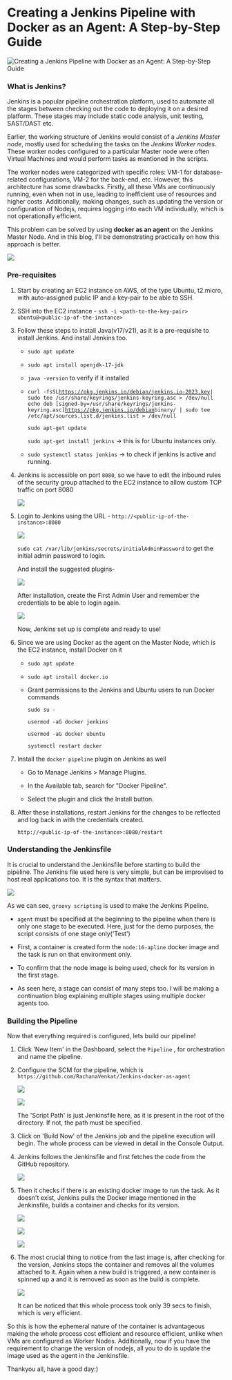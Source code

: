 # Creating a Jenkins Pipeline with Docker as an Agent: A Step-by-Step Guide



![Creating a Jenkins Pipeline with Docker as an Agent: A Step-by-Step Guide](https://cdn.hashnode.com/res/hashnode/image/upload/v1719483039578/6c2facd6-3749-4e82-a610-82cc510af2a7.png?w=1600&h=840&fit=crop&crop=entropy&auto=compress,format&format=webp)


### What is Jenkins?

Jenkins is a popular pipeline orchestration platform, used to automate all the stages between checking out the code to deploying it on a desired platform. These stages may include static code analysis, unit testing, SAST/DAST etc.

Earlier, the working structure of Jenkins would consist of a _Jenkins Master node_, mostly used for scheduling the tasks on the _Jenkins Worker nodes_. These worker nodes configured to a particular Master node were often Virtual Machines and would perform tasks as mentioned in the scripts.

The worker nodes were categorized with specific roles: VM-1 for database-related configurations, VM-2 for the back-end, etc. However, this architecture has some drawbacks. Firstly, all these VMs are continuously running, even when not in use, leading to inefficient use of resources and higher costs. Additionally, making changes, such as updating the version or configuration of Nodejs, requires logging into each VM individually, which is not operationally efficient.

This problem can be solved by using **docker as an agent** on the Jenkins Master Node. And in this blog, I'll be demonstrating practically on how this approach is better.

![](https://cdn.hashnode.com/res/hashnode/image/upload/v1719483024817/cd47437e-b8e8-417b-89d8-12d36f9fb7dd.png?auto=compress,format&format=webp)

### Pre-requisites

1. Start by creating an EC2 instance on AWS, of the type Ubuntu, t2.micro, with auto-assigned public IP and a key-pair to be able to SSH.
    
2. SSH into the EC2 instance - `ssh -i <path-to-the-key-pair> ubuntu@<public-ip-of-the-instance>`
    
3. Follow these steps to install Java(v17/v21), as it is a pre-requisite to install Jenkins. And install Jenkins too.
    
    - `sudo apt update`
        
    - `sudo apt install openjdk-17-jdk`
        
    - `java -version` to verify if it installed
        
    - `curl -fsSL`[`https://pkg.jenkins.io/debian/jenkins.io-2023.key`](https://pkg.jenkins.io/debian/jenkins.io-2023.key)`| sudo tee /usr/share/keyrings/jenkins-keyring.asc > /dev/null echo deb [signed-by=/usr/share/keyrings/jenkins-keyring.asc]`[`https://pkg.jenkins.io/debian`](https://pkg.jenkins.io/debian)`binary/ | sudo tee /etc/apt/sources.list.d/jenkins.list > /dev/null`
        
        `sudo apt-get update`
        
        `sudo apt-get install jenkins` -> this is for Ubuntu instances only.
        
    - `sudo systemctl status jenkins` -> to check if jenkins is active and running.
        
4. Jenkins is accessible on port `8080`, so we have to edit the inbound rules of the security group attached to the EC2 instance to allow custom TCP traffic on port 8080
    
    ![](https://cdn.hashnode.com/res/hashnode/image/upload/v1719479685273/3b262f6d-c179-4cc2-b7bc-e9e91e372044.png?auto=compress,format&format=webp)
    
5. Login to Jenkins using the URL - `http://<public-ip-of-the-instance>:8080`
    
    ![](https://cdn.hashnode.com/res/hashnode/image/upload/v1719479926079/f73d5491-68e4-4906-817e-dbea1b2cb320.png?auto=compress,format&format=webp)
    
    `sudo cat /var/lib/jenkins/secrets/initialAdminPassword` to get the initial admin password to login.
    
    And install the suggested plugins-
    
    ![](https://cdn.hashnode.com/res/hashnode/image/upload/v1719480066198/3b87ed7f-a619-4679-b0fd-738d2fbfe0a9.png?auto=compress,format&format=webp)
    
    After installation, create the First Admin User and remember the credentials to be able to login again.
    
    ![](https://cdn.hashnode.com/res/hashnode/image/upload/v1719480149374/039e1c0c-57e4-4672-8a6e-9f696f7d3781.png?auto=compress,format&format=webp)
    
    Now, Jenkins set up is complete and ready to use!
    
6. Since we are using Docker as the agent on the Master Node, which is the EC2 instance, install Docker on it
    
    - `sudo apt update`
        
    - `sudo apt install docker.io`
        
    - Grant permissions to the Jenkins and Ubuntu users to run Docker commands
        
        `sudo su -`
        
        `usermod -aG docker jenkins`
        
        `usermod -aG docker ubuntu`
        
        `systemctl restart docker`
        
7. Install the `docker pipeline` plugin on Jenkins as well
    
    - Go to Manage Jenkins > Manage Plugins.
        
    - In the Available tab, search for "Docker Pipeline".
        
    - Select the plugin and click the Install button.
        
8. After these installations, restart Jenkins for the changes to be reflected and log back in with the credentials created.
    
    `http://<public-ip-of-the-instance>:8080/restart`
    

### Understanding the Jenkinsfile

It is crucial to understand the Jenkinsfile before starting to build the pipeline. The Jenkins file used here is very simple, but can be improvised to host real applications too. It is the syntax that matters.

![](https://cdn.hashnode.com/res/hashnode/image/upload/v1719482136676/c18582d8-4643-4af8-ac7e-0b8beb95eba0.png?auto=compress,format&format=webp)

As we can see, `groovy scripting` is used to make the Jenkins Pipeline.

- `agent` must be specified at the beginning to the pipeline when there is only one stage to be executed. Here, just for the demo purposes, the script consists of one stage only('Test')
    
- First, a container is created form the `node:16-apline` docker image and the task is run on that environment only.
    
- To confirm that the node image is being used, check for its version in the first stage.
    
- As seen here, a stage can consist of many steps too. I will be making a continuation blog explaining multiple stages using multiple docker agents too.
    

### Building the Pipeline

Now that everything required is configured, lets build our pipeline!

1. Click 'New Item' in the Dashboard, select the `Pipeline` , for orchestration and name the pipeline.
    
2. Configure the SCM for the pipeline, which is `https://github.com/RachanaVenkat/Jenkins-docker-as-agent`
    
    ![](https://cdn.hashnode.com/res/hashnode/image/upload/v1719480846855/548b58d1-435e-4832-959e-fd0482da3edf.png?auto=compress,format&format=webp)
    
    ![](https://cdn.hashnode.com/res/hashnode/image/upload/v1719480903559/480bddc1-b83b-452b-b4b3-896ed405c1ec.png?auto=compress,format&format=webp)
    
    The 'Script Path' is just Jenkinsfile here, as it is present in the root of the directory. If not, the path must be specified.
    
3. Click on 'Build Now' of the Jenkins job and the pipeline execution will begin. The whole process can be viewed in detail in the Console Output.
    
4. Jenkins follows the Jenkinsfile and first fetches the code from the GitHub repository.
    
    ![](https://cdn.hashnode.com/res/hashnode/image/upload/v1719481213329/46a58fa8-7706-4517-b823-a577abc4050c.png?auto=compress,format&format=webp)
    
5. Then it checks if there is an existing docker image to run the task. As it doesn't exist, Jenkins pulls the Docker image mentioned in the Jenkinsfile, builds a container and checks for its version.
    
    ![](https://cdn.hashnode.com/res/hashnode/image/upload/v1719481334945/4633426b-4fed-44a9-8196-cd0b3262bb45.png?auto=compress,format&format=webp)
    
    ![](https://cdn.hashnode.com/res/hashnode/image/upload/v1719481354184/28d07dd3-5962-492e-abe6-eaad02ff0189.png?auto=compress,format&format=webp)
    
    ![](https://cdn.hashnode.com/res/hashnode/image/upload/v1719481369710/9ecc73f2-c5ed-4d30-94cb-0b97e1cfca65.png?auto=compress,format&format=webp)
    
6. The most crucial thing to notice from the last image is, after checking for the version, Jenkins stops the container and removes all the volumes attached to it. Again when a new build is triggered, a new container is spinned up a and it is removed as soon as the build is complete.
    
    ![](https://cdn.hashnode.com/res/hashnode/image/upload/v1719481591000/8333a6cb-082b-4741-87ba-122774967803.png?auto=compress,format&format=webp)
    
    It can be noticed that this whole process took only 39 secs to finish, which is very efficient.
    

So this is how the ephemeral nature of the container is advantageous making the whole process cost efficient and resource efficient, unlike when VMs are configured as Worker Nodes. Additionally, now if you have the requirement to change the version of nodejs, all you to do is update the image used as the agent in the Jenkinsfile.

Thankyou all, have a good day:)